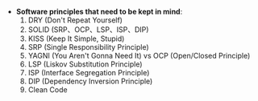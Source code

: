 - **Software principles that need to be kept in mind**:
  1. DRY (Don't Repeat Yourself)
  2. SOLID (SRP、OCP、LSP、ISP、DIP)
  3. KISS (Keep It Simple, Stupid)
  4. SRP (Single Responsibility Principle)
  5. YAGNI (You Aren't Gonna Need It) vs OCP (Open/Closed Principle)
  6. LSP (Liskov Substitution Principle)
  7. ISP (Interface Segregation Principle)
  8. DIP (Dependency Inversion Principle)
  9. Clean Code
